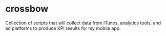 # crossbow
Collection of scripts that will collect data from iTunes, analytics tools, and ad platforms to produce KPI results for my mobile app.


